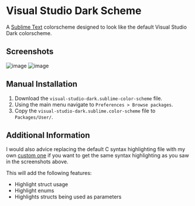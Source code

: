 # Visual Studio Dark Scheme
A [Sublime Text](https://www.sublimetext.com) colorscheme designed to look like the default Visual Studio Dark colorscheme.
##  Screenshots
![image](https://github.com/aliawan01/Visual-Studio-Dark-Scheme/assets/76787336/155e8833-791a-4211-b8fd-28a0cb42dc89)
![image](https://github.com/aliawan01/Visual-Studio-Dark-Scheme/assets/76787336/fede37ed-c9b2-4732-9ebd-aa33e367e7ab)


## Manual Installation
1. Download the `visual-studio-dark.sublime-color-scheme` file.
2. Using the main menu navigate to `Preferences > Browse packages`.
3. Copy the `visual-studio-dark.sublime.color-scheme` file to `Packages/User/`.

## Additional Information
I would also advice replacing the default C syntax highlighting file with my own [custom one](https://github.com/aliawan01/SublimeTextC-SyntaxHighlighting)
if you want to get the same syntax highlighting as you saw in the screenshots above.

This will add the following features:
- Highlight struct usage
- Highlight enums
- Highlights structs being used as parameters
